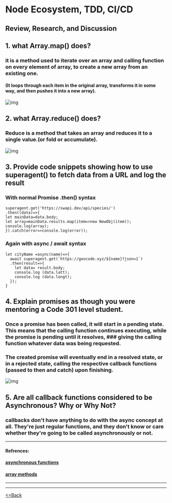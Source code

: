 # Node Ecosystem, TDD, CI/CD

## Review, Research, and Discussion

## 1. what Array.map() does?
 ###  it is a method used to iterate over an array and calling function on every element of array, to create a new array from an existing one.
   ####  (It loops through each item in the original array, transforms it in some way, and then pushes it into a new array).
   ![img](https://www.itboy.in/wp-content/uploads/2021/01/map.png)

 ## 2. what Array.reduce() does?
 ### Reduce is a method that takes an array and reduces it to a single value.(or fold or accumulate).
  ![img](https://res.cloudinary.com/practicaldev/image/fetch/s--mtZwDpaP--/c_imagga_scale,f_auto,fl_progressive,h_500,q_auto,w_1000/https://cl.ly/635e6f8acce6/Image%25202018-09-19%2520at%252011.21.07%2520AM.png)


## 3. Provide code snippets showing how to use superagent() to fetch data from a URL and log the result
### With normal Promise .then() syntax
```
superagent.get('https://swapi.dev/api/species/')
.then((data)=>{ 
let mainData=data.body;
let array=mainData.results.map(item=>new NewObj(item));
console.log(array);
}).catch(error=>console.log(error));
```

### Again with async / await syntax
```
let cityName =async(name)=>{
  await superagent.get(`https://geocode.xyz/${name}?json=1`)
  .then(result=>{
    let data= result.body;
    console.log (data.latt);
    console.log (data.longt);
  });
}
```

## 4. Explain promises as though you were mentoring a Code 301 level student.

### Once a promise has been called, it will start in a pending state. This means that the calling function continues executing, while the promise is pending until it resolves, ### giving the calling function whatever data was being requested.
### The created promise will eventually end in a resolved state, or in a rejected state, calling the respective callback functions (passed to then and catch) upon finishing.
![img](https://cdn.hashnode.com/res/hashnode/image/upload/v1608296579074/EVhu1y4EF.jpeg)

## 5. Are all callback functions considered to be Asynchronous? Why or Why Not?
### callbacks don't have anything to do with the async concept at all. They're just regular functions, and they don't know or care whether they're going to be called asynchronously or not.

***

#### Refrences:
#### [asynchronous functions](https://dev.to/marek/are-callbacks-always-asynchronous-bah)
#### [array methods](https://www.codingame.com/playgrounds/5474/a-look-at-the-array-reduce-function)

***
***

[<=Back](https://github.com/En-ZUH/Reading-notes/tree/main/401)
